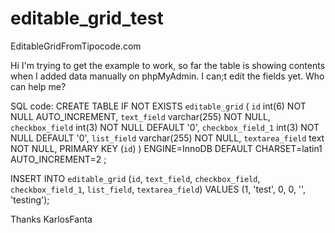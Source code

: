 # editable_grid_test
EditableGridFromTipocode.com

Hi
I'm trying to get the example to work, so far the table is showing contents when I added data manually on phpMyAdmin.
I can;t edit the fields yet. 
Who can help me?

SQL code:
CREATE TABLE IF NOT EXISTS `editable_grid` (
  `id` int(6) NOT NULL AUTO_INCREMENT,
  `text_field` varchar(255) NOT NULL,
  `checkbox_field` int(3) NOT NULL DEFAULT '0',
  `checkbox_field_1` int(3) NOT NULL DEFAULT '0',
  `list_field` varchar(255) NOT NULL,
  `textarea_field` text NOT NULL,
  PRIMARY KEY (`id`)
) ENGINE=InnoDB  DEFAULT CHARSET=latin1 AUTO_INCREMENT=2 ;

INSERT INTO `editable_grid` (`id`, `text_field`, `checkbox_field`, `checkbox_field_1`, `list_field`, `textarea_field`) VALUES
(1, 'test', 0, 0, '', 'testing');


Thanks
KarlosFanta
